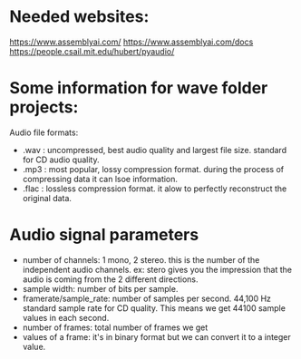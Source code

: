 # Needed websites:
https://www.assemblyai.com/
https://www.assemblyai.com/docs
https://people.csail.mit.edu/hubert/pyaudio/

# Some information for wave folder projects:
Audio file formats:
- .wav : uncompressed, best audio quality and largest file size. standard for CD audio quality.
- .mp3 : most popular, lossy compression format. during the process of compressing data it can lsoe information.
- .flac : lossless compression format. it alow to perfectly reconstruct the original data.

# Audio signal parameters
- number of channels: 1 mono, 2 stereo. this is the number of the independent audio channels. ex: stero gives you the impression that the audio is coming from the 2 different directions.
- sample width: number of bits per sample.
- framerate/sample_rate: number of samples per second. 44,100 Hz standard sample rate for CD quality. This means we get 44100 sample values in each second.
- number of frames: total number of frames we get
- values of a frame: it's in binary format but we can convert it to a integer value.
